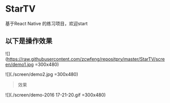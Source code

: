 # StarTV
基于React Native 的练习项目，欢迎start

## 以下是操作效果


![](https://raw.githubusercontent.com/zcwfeng/repositpry/master/StarTV/screen/demo1.jpg =300x480)

![](./screen/demo2.jpg =300x480)

> 效果

![](./screen/demo-2016 17-21-20.gif =300x480)

